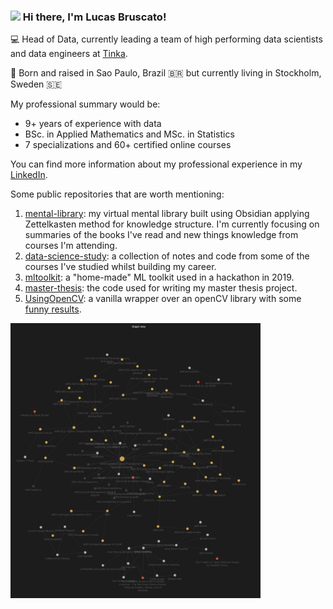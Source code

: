 ### <img src="https://media.giphy.com/media/hvRJCLFzcasrR4ia7z/giphy.gif" width="30px"> Hi there, I'm Lucas Bruscato!

💻 Head of Data, currently leading a team of high performing data scientists and data engineers at [Tinka](https://www.tinka.com/).

📍 Born and raised in Sao Paulo, Brazil 🇧🇷 but currently living in Stockholm, Sweden 🇸🇪

My professional summary would be:
- 9+ years of experience with data
- BSc. in Applied Mathematics and MSc. in Statistics
- 7 specializations and 60+ certified online courses

You can find more information about my professional experience in my [LinkedIn](https://www.linkedin.com/in/lucasbruscato/).

Some public repositories that are worth mentioning:

1. [mental-library](https://github.com/lucasbruscato/mental-library): my virtual mental library built using Obsidian applying Zettelkasten method for knowledge structure. I'm currently focusing on summaries of the books I've read and new things knowledge from courses I'm attending.
2. [data-science-study](https://github.com/lucasbruscato/data-science-study): a collection of notes and code from some of the courses I've studied whilst building my career.
3. [mltoolkit](https://github.com/lucasbruscato/mltoolkit): a "home-made" ML toolkit used in a hackathon in 2019.
4. [master-thesis](https://github.com/lucasbruscato/master-thesis): the code used for writing my master thesis project.
5. [UsingOpenCV](https://github.com/lucasbruscato/UsingOpenCV): a vanilla wrapper over an openCV library with some [funny results](https://github.com/lucasbruscato/UsingOpenCV/blob/master/output_images/2.png).

<img src="https://github.com/lucasbruscato/lucasbruscato/blob/main/img/obsidian.png" width="400px" height="auto">

